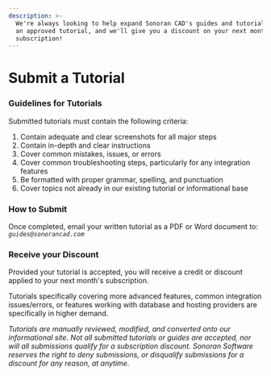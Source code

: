 ```yaml
---
description: >-
  We're always looking to help expand Sonoran CAD's guides and tutorials. Submit
  an approved tutorial, and we'll give you a discount on your next month's
  subscription!
---
```


# Submit a Tutorial

### Guidelines for Tutorials

Submitted tutorials must contain the following criteria:

1. Contain adequate and clear screenshots for all major steps
2. Contain in-depth and clear instructions
3. Cover common mistakes, issues, or errors
4. Cover common troubleshooting steps, particularly for any integration features
5. Be formatted with proper grammar, spelling, and punctuation
6. Cover topics not already in our existing tutorial or informational base

### How to Submit

Once completed, email your written tutorial as a PDF or Word document to: _`guides@sonorancad.com`_

### Receive your Discount

Provided your tutorial is accepted, you will receive a credit or discount applied to your next month's subscription.

Tutorials specifically covering more advanced features, common integration issues/errors, or features working with database and hosting providers are specifically in higher demand.

_Tutorials are manually reviewed, modified, and converted onto our informational site. Not all submitted tutorials or guides are accepted, nor will all submissions qualify for a subscription discount. Sonoran Software reserves the right to deny submissions, or disqualify submissions for a discount for any reason, at anytime._

